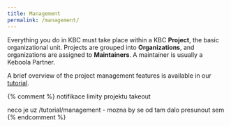 ```yaml
---
title: Management
permalink: /management/
---
```


Everything you do in KBC must take place within a KBC **Project**, the basic organizational unit. 
Projects are grouped into **Organizations**, and organizations are assigned to **Maintainers**. A maintainer is usually a Keboola Partner. 

A brief overview of the project management features is available in our [tutorial](/tutorial/management/).

{% comment %}
notifikace
limity projektu
takeout

neco je uz /tutorial/management - mozna by se od tam dalo presunout sem
{% endcomment %}

